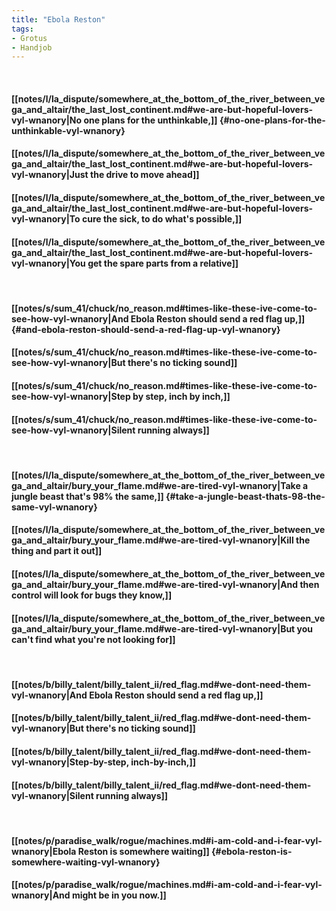 ```yaml
---
title: "Ebola Reston"
tags:
- Grotus
- Handjob
---
```

&nbsp;
#### [[notes/l/la_dispute/somewhere_at_the_bottom_of_the_river_between_vega_and_altair/the_last_lost_continent.md#we-are-but-hopeful-lovers-vyl-wnanory|No one plans for the unthinkable,]] {#no-one-plans-for-the-unthinkable-vyl-wnanory}
#### [[notes/l/la_dispute/somewhere_at_the_bottom_of_the_river_between_vega_and_altair/the_last_lost_continent.md#we-are-but-hopeful-lovers-vyl-wnanory|Just the drive to move ahead]]
#### [[notes/l/la_dispute/somewhere_at_the_bottom_of_the_river_between_vega_and_altair/the_last_lost_continent.md#we-are-but-hopeful-lovers-vyl-wnanory|To cure the sick, to do what's possible,]]
#### [[notes/l/la_dispute/somewhere_at_the_bottom_of_the_river_between_vega_and_altair/the_last_lost_continent.md#we-are-but-hopeful-lovers-vyl-wnanory|You get the spare parts from a relative]]
&nbsp;
#### [[notes/s/sum_41/chuck/no_reason.md#times-like-these-ive-come-to-see-how-vyl-wnanory|And Ebola Reston should send a red flag up,]] {#and-ebola-reston-should-send-a-red-flag-up-vyl-wnanory}
#### [[notes/s/sum_41/chuck/no_reason.md#times-like-these-ive-come-to-see-how-vyl-wnanory|But there's no ticking sound]]
#### [[notes/s/sum_41/chuck/no_reason.md#times-like-these-ive-come-to-see-how-vyl-wnanory|Step by step, inch by inch,]]
#### [[notes/s/sum_41/chuck/no_reason.md#times-like-these-ive-come-to-see-how-vyl-wnanory|Silent running always]]
&nbsp;
#### [[notes/l/la_dispute/somewhere_at_the_bottom_of_the_river_between_vega_and_altair/bury_your_flame.md#we-are-tired-vyl-wnanory|Take a jungle beast that's 98% the same,]] {#take-a-jungle-beast-thats-98-the-same-vyl-wnanory}
#### [[notes/l/la_dispute/somewhere_at_the_bottom_of_the_river_between_vega_and_altair/bury_your_flame.md#we-are-tired-vyl-wnanory|Kill the thing and part it out]]
#### [[notes/l/la_dispute/somewhere_at_the_bottom_of_the_river_between_vega_and_altair/bury_your_flame.md#we-are-tired-vyl-wnanory|And then control will look for bugs they know,]]
#### [[notes/l/la_dispute/somewhere_at_the_bottom_of_the_river_between_vega_and_altair/bury_your_flame.md#we-are-tired-vyl-wnanory|But you can't find what you're not looking for]]
&nbsp;
#### [[notes/b/billy_talent/billy_talent_ii/red_flag.md#we-dont-need-them-vyl-wnanory|And Ebola Reston should send a red flag up,]]
#### [[notes/b/billy_talent/billy_talent_ii/red_flag.md#we-dont-need-them-vyl-wnanory|But there's no ticking sound]]
#### [[notes/b/billy_talent/billy_talent_ii/red_flag.md#we-dont-need-them-vyl-wnanory|Step-by-step, inch-by-inch,]]
#### [[notes/b/billy_talent/billy_talent_ii/red_flag.md#we-dont-need-them-vyl-wnanory|Silent running always]]
&nbsp;
#### [[notes/p/paradise_walk/rogue/machines.md#i-am-cold-and-i-fear-vyl-wnanory|Ebola Reston is somewhere waiting]] {#ebola-reston-is-somewhere-waiting-vyl-wnanory}
#### [[notes/p/paradise_walk/rogue/machines.md#i-am-cold-and-i-fear-vyl-wnanory|And might be in you now.]]
